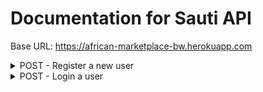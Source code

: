 # Documentation for Sauti API

Base URL: https://african-marketplace-bw.herokuapp.com

<details>
<summary> POST - Register a new user</summary>
<br>
Endpoint: BaseURL/api/auth/register

Requires an object with an email and password, both string data types: 
```
{
	"email": "admin@email.com",
	"password": "1234"
}
```
</details>

<details>
<summary> POST - Login a user</summary>
<br>
Endpoint: BaseURL/api/auth/login

Requires an object with an email and password, both string data types: 
```
{
	"email": "admin@email.com",
	"password": "1234"
}
```
</details>




